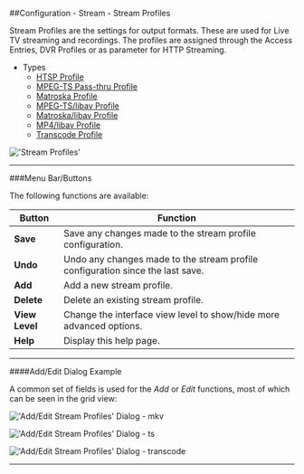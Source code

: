 ##Configuration - Stream - Stream Profiles

Stream Profiles are the settings for output formats. These are used for Live TV
streaming and recordings. The profiles are assigned through the Access Entries,
DVR Profiles or as parameter for HTTP Streaming.

* Types
  - [HTSP Profile](class/profile-htsp)
  - [MPEG-TS Pass-thru Profile](class/profile-mpegts)
  - [Matroska Profile](class/profile-matroska)
  - [MPEG-TS/libav Profile](class/profile-libav-mpegts)
  - [Matroska/libav Profile](class/profile-libav-matroska)
  - [MP4/libav Profile](class/profile-libav-mp4)
  - [Transcode Profile](class/profile-transcode)

!['Stream Profiles'](static/img/doc/configstreamprofiles.png)

---

###Menu Bar/Buttons

The following functions are available:

Button     | Function
-----------|---------
**Save**   | Save any changes made to the stream profile configuration.
**Undo**   | Undo any changes made to the stream profile configuration since the last save.
**Add**    | Add a new stream profile.
**Delete** | Delete an existing stream profile.
**View Level**| Change the interface view level to show/hide more advanced options.
**Help**   | Display this help page.

---

####Add/Edit Dialog Example

A common set of fields is used for the _Add_ or _Edit_ functions, most
of which can be seen in the grid view:

!['Add/Edit Stream Profiles' Dialog - mkv](static/img/doc/configstreamprofiles1.png)

!['Add/Edit Stream Profiles' Dialog - ts](static/img/doc/configstreamprofiles2.png)

!['Add/Edit Stream Profiles' Dialog - transcode](static/img/doc/configstreamprofiles3.png)

---
